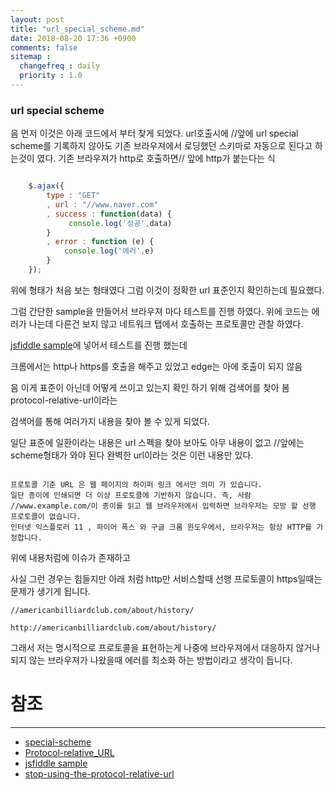 ```yaml
---
layout: post
title: "url_special_scheme.md"
date: 2018-08-20 17:36 +0900
comments: false
sitemap :
  changefreq : daily
  priority : 1.0
---
```


### url special scheme

음 먼저 이것은 아래 코드에서 부터 찾게 되었다. url호출시에 //앞에 url special scheme를 기록하지 않아도 
기존 브라우져에서 로딩했던 스키마로 자동으로 된다고 하는것이 였다. 기존 브라우져가 http로 호출하면// 앞에 http가 붙는다는 식

```javascript

    $.ajax({
        type : "GET"
        , url : "//www.naver.com"
        , success : function(data) {
             console.log('성공',data)
        }
        , error : function (e) {
            console.log('에러',e)
        }
    });

```

위에 형태가 처음 보는 형태였다 그럼 이것이 정확한 url 표준인지 확인하는데 필요했다.

그럼 간단한 sample을 만들어서 브라우져 마다 테스트를 진행 하였다. 위에 코드는 에러가 나는데 
다른건 보지 않고 네트워크 탭에서 호출하는 프로토콜만 관찰 하였다.

[jsfiddle sample](http://jsfiddle.net/sanaes/zrad4sn0/)에 넣어서 테스트를 진행 했는데 

크롬에서는 http나 https를 호출을 해주고 있었고 edge는 아에 호출이 되지 않음

음 이게 표준이 아닌데 어떻게 쓰이고 있는지 확인 하기 위해 검색어를 찾아 봄 protocol-relative-url이라는 

검색어를 통해 여러가지 내용을 찾아 볼 수 있게 되었다.

일단 표준에 일환이라는 내용은 url 스펙을 찾아 보아도 아무 내용이 없고 //앞에는 scheme형태가 와야 된다 완벽한 url이라는 것은 이런 내용만 있다.

```

프로토콜 기준 URL 은 웹 페이지의 하이퍼 링크 에서만 의미 가 있습니다. 
일단 종이에 인쇄되면 더 이상 프로토콜에 기반하지 않습니다. 즉, 사람 //www.example.com/이 종이를 읽고 웹 브라우저에서 입력하면 브라우저는 모방 할 선행 프로토콜이 없습니다. 
인터넷 익스플로러 11 , 파이어 폭스 와 구글 크롬 윈도우에서, 브라우저는 항상 HTTP를 가정합니다.

```

위에 내용처럼에 이슈가 존재하고

사실 그런 경우는 힘들지만 아래 처럼 http만 서비스할때 선행 프로토콜이 https일때는 문제가 생기게 됩니다.

```
//americanbilliardclub.com/about/history/

http://americanbilliardclub.com/about/history/

```

그래서 저는 명시적으로 프로토콜을 표현하는게 나중에 브라우져에서 대응하지 않거나 되지 않는 브라우져가 나왔을때 에러를 최소화 하는 방법이라고 생각이 듭니다.


# 참조 
-----
* [special-scheme](https://url.spec.whatwg.org/#special-scheme)
* [Protocol-relative_URL](https://en.wikipedia.org/wiki/Wikipedia:Protocol-relative_URL)
* [jsfiddle sample](http://jsfiddle.net/sanaes/zrad4sn0/)
* [stop-using-the-protocol-relative-url](https://www.jeremywagner.me/blog/stop-using-the-protocol-relative-url/)
